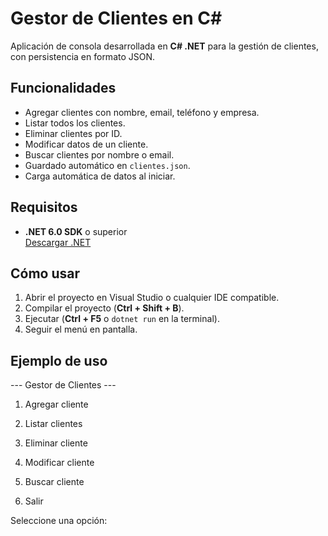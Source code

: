 ﻿# Gestor de Clientes en C#

Aplicación de consola desarrollada en **C# .NET** para la gestión de clientes, con persistencia en formato JSON.

##  Funcionalidades

- Agregar clientes con nombre, email, teléfono y empresa.
- Listar todos los clientes.
- Eliminar clientes por ID.
- Modificar datos de un cliente.
- Buscar clientes por nombre o email.
- Guardado automático en `clientes.json`.
- Carga automática de datos al iniciar.

##  Requisitos

- **.NET 6.0 SDK** o superior  
  [Descargar .NET](https://dotnet.microsoft.com/en-us/download)

##  Cómo usar

1. Abrir el proyecto en Visual Studio o cualquier IDE compatible.
2. Compilar el proyecto (**Ctrl + Shift + B**).
3. Ejecutar (**Ctrl + F5** o `dotnet run` en la terminal).
4. Seguir el menú en pantalla.

##  Ejemplo de uso



--- Gestor de Clientes ---

1. Agregar cliente

2. Listar clientes

3. Eliminar cliente

4. Modificar cliente

5. Buscar cliente

6. Salir

Seleccione una opción: